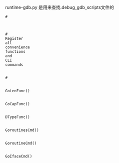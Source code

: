 runtime-gdb.py 是用来查找.debug\_gdb\_scripts文件的

```
#
```

```


#
Register
all
convenience
functions
and
CLI
commands


#


GoLenFunc()


GoCapFunc()


DTypeFunc()


GoroutinesCmd()


GoroutineCmd()


GoIfaceCmd()


```

 

